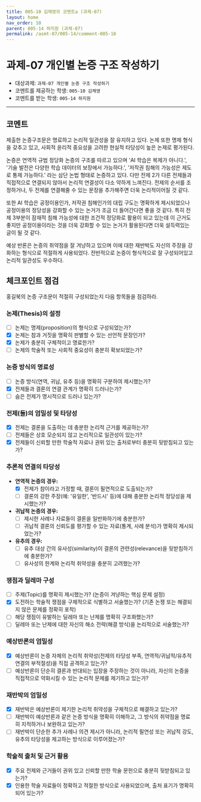 ```yaml
---
title: 005-10 김채영의 코멘트a (과제-07) 
layout: home
nav_order: 10
parent: 005-14 하지원 (과제-07)
permalink: /asmt-07/005-14/comment-005-10
---
```


# 과제-07 개인별 논증 구조 작성하기

- 대상과제: `과제-07 개인별 논증 구조 작성하기`
- 코멘트를 제공하는 학생: `005-10 김채영` 
- 코멘트를 받는 학생: `005-14 하지원` 

---

## 코멘트

제출한 논증구조문은 명료하고 논리적 일관성을 잘 유지하고 있다. 논제 또한 명제 형식을 갖추고 있고, 사회적 윤리적 중요성을 고려한 현실적 타당성이 높은 논제로 평가된다.

논증은 연역적 규범 정당화 논증의 구조를 따르고 있으며 'AI 학습은 복제가 아니다.', '기술 발전은 다양한 학습 데이터의 보장에서 가능하다.', '저작권 침해의 가능성은 제도로 통제 가능하다.' 라는 삼단 논법 형태로 논증하고 있다. 다만 전제 2가 다른 전제들과 직접적으로 연결되지 않아서 논리적 연결성이 다소 약하게 느껴진다. 전제의 순서를 조정하거나, 두 전제를 연결해줄 수 있는 문장을 추가해주면 더욱 논리적이어질 것 같다. 

또한 AI 학습은 공정이용인가, 저작권 침해인가의 대립 구도는 명확하게 제시되었으나 공정이용의 정당성을 강화할 수 있는 논거가 조금 더 들어간다면 좋을 것 같다. 특히 전제 3부분이 잠재적 침해 가능성에 대한 조건적 정당화로 활용이 되고 있는데 이 근거도 좋지만 공정이용이라는 것을 더욱 강화할 수 있는 논거가 활용된다면 더욱 설득력있는 글이 될 것 같다. 

예상 반론은 논증의 취약점을 잘 겨냥하고 있으며 이에 대한 재반박도 자신의 주장을 강화하는 형식으로 적절하게 사용되었다. 전반적으로 논증이 형식적으로 잘 구성되어있고 논리적 일관성도 우수하다.

## 체크포인트 점검

홍길북의 논증 구조문이 적절히 구성되었는지 다음 항목들을 점검하라.

### **논제(Thesis)의 설정**
- [ ] 논제는 명제(proposition)의 형식으로 구성되었는가?
- [x] 논제는 참과 거짓을 명확히 판별할 수 있는 선언적 문장인가?
- [x] 논제가 충분히 구체적이고 명료한가?
- [ ] 논제의 학술적 또는 사회적 중요성이 충분히 확보되었는가?

### **논증 방식의 명료성**
- [ ] 논증 방식(연역, 귀납, 유추 등)을 명확히 구분하여 제시했는가?
- [x] 전제들과 결론의 연결 관계가 명확히 드러나는가?
- [ ] 숨은 전제가 명시적으로 드러나 있는가?

### **전제(들)의 엄밀성 및 타당성**
- [x] 전제는 결론을 도출하는 데 충분한 논리적 근거를 제공하는가?
- [ ] 전제들은 상호 모순되지 않고 논리적으로 일관성이 있는가?
- [x] 전제들이 신뢰할 만한 학술적 자료나 권위 있는 출처로부터 충분히 뒷받침되고 있는가?

### **추론적 연결의 타당성**
- **연역적 논증의 경우:**
  - [x] 전제가 참이라고 가정할 때, 결론이 필연적으로 도출되는가?
  - [ ] 결론의 강한 주장(예: '유일한', '반드시' 등)에 대해 충분한 논리적 정당성을 제시했는가?

- **귀납적 논증의 경우:**
  - [ ] 제시한 사례나 자료들이 결론을 일반화하기에 충분한가?
  - [ ] 귀납적 결론의 신뢰도를 평가할 수 있는 자료(통계, 사례 분석)가 명확히 제시되었는가?

- **유추의 경우:**
  - [ ] 유추 대상 간의 유사성(similarity)이 결론의 관련성(relevance)을 뒷받침하기에 충분한가?
  - [ ] 유사성의 한계와 논리적 취약성을 충분히 고려했는가?

### **쟁점과 딜레마 구성**
- [ ] 주제(Topic)를 명확히 제시했는가? (논증이 겨냥하는 핵심 문제 설정)
- [x] 도전하는 학술적 쟁점을 구체적으로 식별하고 서술했는가? (기존 논쟁 또는 해결되지 않은 문제를 정확히 포착)
- [ ] 해당 쟁점이 유발하는 딜레마 또는 난제를 명확히 구조화했는가?
- [ ] 딜레마 또는 난제에 대한 자신의 해소 전략(해결 방식)을 논리적으로 서술했는가?

### **예상반론의 엄밀성**
- [x] 예상반론이 논증 자체의 논리적 취약성(전제의 타당성 부족, 연역적/귀납적/유추적 연결의 부적절성)을 직접 공격하고 있는가?
- [ ] 예상반론이 단순히 결론과 반대되는 입장을 주장하는 것이 아니라, 자신의 논증을 직접적으로 약화시킬 수 있는 논리적 문제를 제기하고 있는가?

### **재반박의 엄밀성**
- [x] 재반박은 예상반론이 제기한 논리적 취약성을 구체적으로 해결하고 있는가?
- [ ] 재반박이 예상반론과 같은 논증 방식을 명확히 이해하고, 그 방식의 취약점을 명료히 지적하거나 보완하고 있는가?
- [ ] 재반박이 단순한 추가 사례나 의견 제시가 아니라, 논리적 필연성 또는 귀납적 강도, 유추의 타당성을 제고하는 방식으로 이루어졌는가?

### **학술적 출처 및 근거 활용**
- [x] 주요 전제와 근거들이 권위 있고 신뢰할 만한 학술 문헌으로 충분히 뒷받침되고 있는가?
- [x] 인용한 학술 자료들이 정확하고 적절한 방식으로 사용되었으며, 출처 표기가 명확히 되어 있는가?
